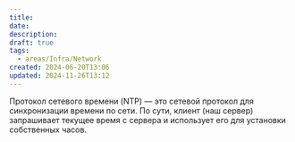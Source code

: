 ```yaml
---
title: 
date: 
description: 
draft: true
tags:
  - areas/Infra/Network
created: 2024-06-20T13:06
updated: 2024-11-26T13:12
---
```

Протокол сетевого времени (NTP) — это сетевой протокол для синхронизации времени по сети. 
По сути, клиент (наш сервер) запрашивает текущее время с сервера и использует его для установки собственных часов.